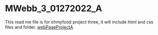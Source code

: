 # MWebb_3_01272022_A

This read me file is for ohmyfood project three, it will include html and css files and folder.
[webPageProjectA](https://gmiranah.github.io/MWebb_3_01272022_A/)

